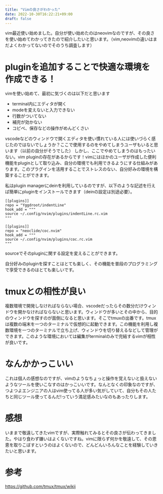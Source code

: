 ```yaml
---
title: "Vimの良さがわかった"
date: 2022-10-30T16:22:21+09:00
draft: false
---
```

vim最近使い始めました。自分が使い始めたのはneovimなのですが、その良さを使い始めてわかってきたので紹介したいと思います。（vim,neovimの違いはまだよくわかってないのでそのうち調査します）
<!--more-->
# pluginを追加することで快適な環境を作成できる！
vimを使い始めて、最初に気づくのは以下だと思います
- terminal内にエディタが開く
- modeを変えないと入力できない
- 行数がついてない
- 補完が効かない
- コピペ、保存などの操作がめんどくさい

vscodeなどのウィンドウで開くエディタを使い慣れている人には使いづらく感じたのではないでしょうか？ここで使用するのをやめてしまうユーザもいると思います（以前の自分がそうでした）
しかし、ここでやめてしまうのはもったいない。vim pluginの存在があるからです！vimにはほかのユーザが作成した便利機能をpluginとして取り込み、自分の環境でも利用できるようにする仕組みがあります。このプラグインを活用することでストレスのない、自分好みの環境を構築することができます。

私はplugin managerにdeinを利用しているのですが、以下のような記述を行えば簡単にpluginをインストールできます（deinの設定は別途必要）。
```
[[plugins]]
repo = "Yggdroot/indentLine"
hook_add = """
source ~/.config/nvim/plugins/indentLine.rc.vim
"""

[[plugins]]
repo = "neoclide/coc.nvim"
hook_add = """
source ~/.config/nvim/plugins/coc.rc.vim
"""
```
sourceでそのpluginに関する設定を変えることができます。

自分好みのpluginを探すことはとても楽しく、その機能を普段のプログラミングで享受できるのはとても楽しいです。

# tmuxとの相性が良い
複数環境で開発しなければならない場合、vscodeだったらその数分だけウィンドウを開かなければならないと思います。ウィンドウが多いとその中から、目的のウィンドウを探すのが面倒になると思います。そこでtmuxの出番です。tmuxは複数の端末を一つのターミナルで仮想的に起動できます。この機能を利用し複数環境を一つのターミナルで立ち上げ、ウィンドウを切り替えるなどして管理ができます。このような環境においては編集がterminalのみで完結するvimが相性が良いです。
# なんかかっこいい
これは個人の感想なのですが、vimのようなちょっと操作を覚えないと扱えないようなツールを使いこなすのはかっこいいです。なんとなくの印象なのですが、つよつよエンジニアの人はvim使ってる人が多い気がしていて、自分もその人たちと同じツール使ってるんだ!っていう満足感みたいなのもあったりします。
# 感想
いままで敬遠してきたvimですが、実際触れてみるとその良さが伝わってきました。やはり食わず嫌いはよくないですね。vimに限らず何かを敬遠して、その恩恵を取りこぼすというのはよくないので、どんどんいろんなことを経験していきたいと思います。
# 参考
https://github.com/tmux/tmux/wikij
